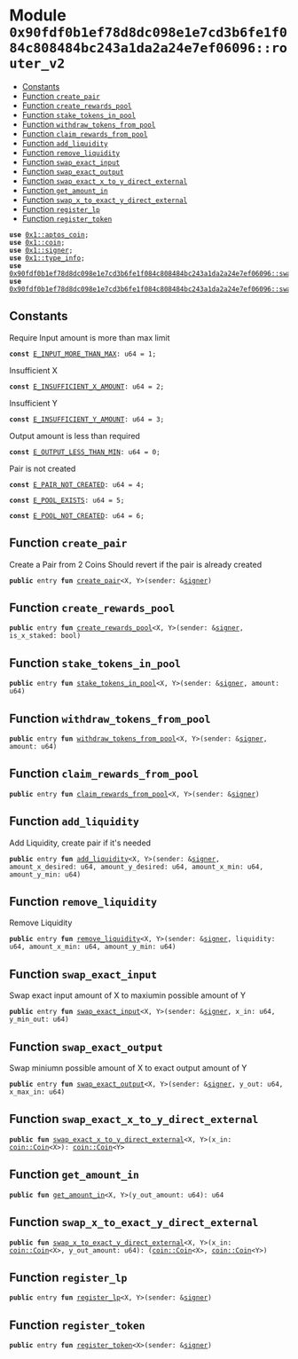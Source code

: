 
<a name="0x90fdf0b1ef78d8dc098e1e7cd3b6fe1f084c808484bc243a1da2a24e7ef06096_router_v2"></a>

# Module `0x90fdf0b1ef78d8dc098e1e7cd3b6fe1f084c808484bc243a1da2a24e7ef06096::router_v2`



-  [Constants](#@Constants_0)
-  [Function `create_pair`](#0x90fdf0b1ef78d8dc098e1e7cd3b6fe1f084c808484bc243a1da2a24e7ef06096_router_v2_create_pair)
-  [Function `create_rewards_pool`](#0x90fdf0b1ef78d8dc098e1e7cd3b6fe1f084c808484bc243a1da2a24e7ef06096_router_v2_create_rewards_pool)
-  [Function `stake_tokens_in_pool`](#0x90fdf0b1ef78d8dc098e1e7cd3b6fe1f084c808484bc243a1da2a24e7ef06096_router_v2_stake_tokens_in_pool)
-  [Function `withdraw_tokens_from_pool`](#0x90fdf0b1ef78d8dc098e1e7cd3b6fe1f084c808484bc243a1da2a24e7ef06096_router_v2_withdraw_tokens_from_pool)
-  [Function `claim_rewards_from_pool`](#0x90fdf0b1ef78d8dc098e1e7cd3b6fe1f084c808484bc243a1da2a24e7ef06096_router_v2_claim_rewards_from_pool)
-  [Function `add_liquidity`](#0x90fdf0b1ef78d8dc098e1e7cd3b6fe1f084c808484bc243a1da2a24e7ef06096_router_v2_add_liquidity)
-  [Function `remove_liquidity`](#0x90fdf0b1ef78d8dc098e1e7cd3b6fe1f084c808484bc243a1da2a24e7ef06096_router_v2_remove_liquidity)
-  [Function `swap_exact_input`](#0x90fdf0b1ef78d8dc098e1e7cd3b6fe1f084c808484bc243a1da2a24e7ef06096_router_v2_swap_exact_input)
-  [Function `swap_exact_output`](#0x90fdf0b1ef78d8dc098e1e7cd3b6fe1f084c808484bc243a1da2a24e7ef06096_router_v2_swap_exact_output)
-  [Function `swap_exact_x_to_y_direct_external`](#0x90fdf0b1ef78d8dc098e1e7cd3b6fe1f084c808484bc243a1da2a24e7ef06096_router_v2_swap_exact_x_to_y_direct_external)
-  [Function `get_amount_in`](#0x90fdf0b1ef78d8dc098e1e7cd3b6fe1f084c808484bc243a1da2a24e7ef06096_router_v2_get_amount_in)
-  [Function `swap_x_to_exact_y_direct_external`](#0x90fdf0b1ef78d8dc098e1e7cd3b6fe1f084c808484bc243a1da2a24e7ef06096_router_v2_swap_x_to_exact_y_direct_external)
-  [Function `register_lp`](#0x90fdf0b1ef78d8dc098e1e7cd3b6fe1f084c808484bc243a1da2a24e7ef06096_router_v2_register_lp)
-  [Function `register_token`](#0x90fdf0b1ef78d8dc098e1e7cd3b6fe1f084c808484bc243a1da2a24e7ef06096_router_v2_register_token)


<pre><code><b>use</b> <a href="">0x1::aptos_coin</a>;
<b>use</b> <a href="">0x1::coin</a>;
<b>use</b> <a href="">0x1::signer</a>;
<b>use</b> <a href="">0x1::type_info</a>;
<b>use</b> <a href="">0x90fdf0b1ef78d8dc098e1e7cd3b6fe1f084c808484bc243a1da2a24e7ef06096::swap_utils</a>;
<b>use</b> <a href="swap_v2.md#0x90fdf0b1ef78d8dc098e1e7cd3b6fe1f084c808484bc243a1da2a24e7ef06096_swap_v2">0x90fdf0b1ef78d8dc098e1e7cd3b6fe1f084c808484bc243a1da2a24e7ef06096::swap_v2</a>;
</code></pre>



<a name="@Constants_0"></a>

## Constants


<a name="0x90fdf0b1ef78d8dc098e1e7cd3b6fe1f084c808484bc243a1da2a24e7ef06096_router_v2_E_INPUT_MORE_THAN_MAX"></a>

Require Input amount is more than max limit


<pre><code><b>const</b> <a href="router_v2.md#0x90fdf0b1ef78d8dc098e1e7cd3b6fe1f084c808484bc243a1da2a24e7ef06096_router_v2_E_INPUT_MORE_THAN_MAX">E_INPUT_MORE_THAN_MAX</a>: u64 = 1;
</code></pre>



<a name="0x90fdf0b1ef78d8dc098e1e7cd3b6fe1f084c808484bc243a1da2a24e7ef06096_router_v2_E_INSUFFICIENT_X_AMOUNT"></a>

Insufficient X


<pre><code><b>const</b> <a href="router_v2.md#0x90fdf0b1ef78d8dc098e1e7cd3b6fe1f084c808484bc243a1da2a24e7ef06096_router_v2_E_INSUFFICIENT_X_AMOUNT">E_INSUFFICIENT_X_AMOUNT</a>: u64 = 2;
</code></pre>



<a name="0x90fdf0b1ef78d8dc098e1e7cd3b6fe1f084c808484bc243a1da2a24e7ef06096_router_v2_E_INSUFFICIENT_Y_AMOUNT"></a>

Insufficient Y


<pre><code><b>const</b> <a href="router_v2.md#0x90fdf0b1ef78d8dc098e1e7cd3b6fe1f084c808484bc243a1da2a24e7ef06096_router_v2_E_INSUFFICIENT_Y_AMOUNT">E_INSUFFICIENT_Y_AMOUNT</a>: u64 = 3;
</code></pre>



<a name="0x90fdf0b1ef78d8dc098e1e7cd3b6fe1f084c808484bc243a1da2a24e7ef06096_router_v2_E_OUTPUT_LESS_THAN_MIN"></a>

Output amount is less than required


<pre><code><b>const</b> <a href="router_v2.md#0x90fdf0b1ef78d8dc098e1e7cd3b6fe1f084c808484bc243a1da2a24e7ef06096_router_v2_E_OUTPUT_LESS_THAN_MIN">E_OUTPUT_LESS_THAN_MIN</a>: u64 = 0;
</code></pre>



<a name="0x90fdf0b1ef78d8dc098e1e7cd3b6fe1f084c808484bc243a1da2a24e7ef06096_router_v2_E_PAIR_NOT_CREATED"></a>

Pair is not created


<pre><code><b>const</b> <a href="router_v2.md#0x90fdf0b1ef78d8dc098e1e7cd3b6fe1f084c808484bc243a1da2a24e7ef06096_router_v2_E_PAIR_NOT_CREATED">E_PAIR_NOT_CREATED</a>: u64 = 4;
</code></pre>



<a name="0x90fdf0b1ef78d8dc098e1e7cd3b6fe1f084c808484bc243a1da2a24e7ef06096_router_v2_E_POOL_EXISTS"></a>



<pre><code><b>const</b> <a href="router_v2.md#0x90fdf0b1ef78d8dc098e1e7cd3b6fe1f084c808484bc243a1da2a24e7ef06096_router_v2_E_POOL_EXISTS">E_POOL_EXISTS</a>: u64 = 5;
</code></pre>



<a name="0x90fdf0b1ef78d8dc098e1e7cd3b6fe1f084c808484bc243a1da2a24e7ef06096_router_v2_E_POOL_NOT_CREATED"></a>



<pre><code><b>const</b> <a href="router_v2.md#0x90fdf0b1ef78d8dc098e1e7cd3b6fe1f084c808484bc243a1da2a24e7ef06096_router_v2_E_POOL_NOT_CREATED">E_POOL_NOT_CREATED</a>: u64 = 6;
</code></pre>



<a name="0x90fdf0b1ef78d8dc098e1e7cd3b6fe1f084c808484bc243a1da2a24e7ef06096_router_v2_create_pair"></a>

## Function `create_pair`

Create a Pair from 2 Coins
Should revert if the pair is already created


<pre><code><b>public</b> entry <b>fun</b> <a href="router_v2.md#0x90fdf0b1ef78d8dc098e1e7cd3b6fe1f084c808484bc243a1da2a24e7ef06096_router_v2_create_pair">create_pair</a>&lt;X, Y&gt;(sender: &<a href="">signer</a>)
</code></pre>



<a name="0x90fdf0b1ef78d8dc098e1e7cd3b6fe1f084c808484bc243a1da2a24e7ef06096_router_v2_create_rewards_pool"></a>

## Function `create_rewards_pool`



<pre><code><b>public</b> entry <b>fun</b> <a href="router_v2.md#0x90fdf0b1ef78d8dc098e1e7cd3b6fe1f084c808484bc243a1da2a24e7ef06096_router_v2_create_rewards_pool">create_rewards_pool</a>&lt;X, Y&gt;(sender: &<a href="">signer</a>, is_x_staked: bool)
</code></pre>



<a name="0x90fdf0b1ef78d8dc098e1e7cd3b6fe1f084c808484bc243a1da2a24e7ef06096_router_v2_stake_tokens_in_pool"></a>

## Function `stake_tokens_in_pool`



<pre><code><b>public</b> entry <b>fun</b> <a href="router_v2.md#0x90fdf0b1ef78d8dc098e1e7cd3b6fe1f084c808484bc243a1da2a24e7ef06096_router_v2_stake_tokens_in_pool">stake_tokens_in_pool</a>&lt;X, Y&gt;(sender: &<a href="">signer</a>, amount: u64)
</code></pre>



<a name="0x90fdf0b1ef78d8dc098e1e7cd3b6fe1f084c808484bc243a1da2a24e7ef06096_router_v2_withdraw_tokens_from_pool"></a>

## Function `withdraw_tokens_from_pool`



<pre><code><b>public</b> entry <b>fun</b> <a href="router_v2.md#0x90fdf0b1ef78d8dc098e1e7cd3b6fe1f084c808484bc243a1da2a24e7ef06096_router_v2_withdraw_tokens_from_pool">withdraw_tokens_from_pool</a>&lt;X, Y&gt;(sender: &<a href="">signer</a>, amount: u64)
</code></pre>



<a name="0x90fdf0b1ef78d8dc098e1e7cd3b6fe1f084c808484bc243a1da2a24e7ef06096_router_v2_claim_rewards_from_pool"></a>

## Function `claim_rewards_from_pool`



<pre><code><b>public</b> entry <b>fun</b> <a href="router_v2.md#0x90fdf0b1ef78d8dc098e1e7cd3b6fe1f084c808484bc243a1da2a24e7ef06096_router_v2_claim_rewards_from_pool">claim_rewards_from_pool</a>&lt;X, Y&gt;(sender: &<a href="">signer</a>)
</code></pre>



<a name="0x90fdf0b1ef78d8dc098e1e7cd3b6fe1f084c808484bc243a1da2a24e7ef06096_router_v2_add_liquidity"></a>

## Function `add_liquidity`

Add Liquidity, create pair if it's needed


<pre><code><b>public</b> entry <b>fun</b> <a href="router_v2.md#0x90fdf0b1ef78d8dc098e1e7cd3b6fe1f084c808484bc243a1da2a24e7ef06096_router_v2_add_liquidity">add_liquidity</a>&lt;X, Y&gt;(sender: &<a href="">signer</a>, amount_x_desired: u64, amount_y_desired: u64, amount_x_min: u64, amount_y_min: u64)
</code></pre>



<a name="0x90fdf0b1ef78d8dc098e1e7cd3b6fe1f084c808484bc243a1da2a24e7ef06096_router_v2_remove_liquidity"></a>

## Function `remove_liquidity`

Remove Liquidity


<pre><code><b>public</b> entry <b>fun</b> <a href="router_v2.md#0x90fdf0b1ef78d8dc098e1e7cd3b6fe1f084c808484bc243a1da2a24e7ef06096_router_v2_remove_liquidity">remove_liquidity</a>&lt;X, Y&gt;(sender: &<a href="">signer</a>, liquidity: u64, amount_x_min: u64, amount_y_min: u64)
</code></pre>



<a name="0x90fdf0b1ef78d8dc098e1e7cd3b6fe1f084c808484bc243a1da2a24e7ef06096_router_v2_swap_exact_input"></a>

## Function `swap_exact_input`

Swap exact input amount of X to maxiumin possible amount of Y


<pre><code><b>public</b> entry <b>fun</b> <a href="router_v2.md#0x90fdf0b1ef78d8dc098e1e7cd3b6fe1f084c808484bc243a1da2a24e7ef06096_router_v2_swap_exact_input">swap_exact_input</a>&lt;X, Y&gt;(sender: &<a href="">signer</a>, x_in: u64, y_min_out: u64)
</code></pre>



<a name="0x90fdf0b1ef78d8dc098e1e7cd3b6fe1f084c808484bc243a1da2a24e7ef06096_router_v2_swap_exact_output"></a>

## Function `swap_exact_output`

Swap miniumn possible amount of X to exact output amount of Y


<pre><code><b>public</b> entry <b>fun</b> <a href="router_v2.md#0x90fdf0b1ef78d8dc098e1e7cd3b6fe1f084c808484bc243a1da2a24e7ef06096_router_v2_swap_exact_output">swap_exact_output</a>&lt;X, Y&gt;(sender: &<a href="">signer</a>, y_out: u64, x_max_in: u64)
</code></pre>



<a name="0x90fdf0b1ef78d8dc098e1e7cd3b6fe1f084c808484bc243a1da2a24e7ef06096_router_v2_swap_exact_x_to_y_direct_external"></a>

## Function `swap_exact_x_to_y_direct_external`



<pre><code><b>public</b> <b>fun</b> <a href="router_v2.md#0x90fdf0b1ef78d8dc098e1e7cd3b6fe1f084c808484bc243a1da2a24e7ef06096_router_v2_swap_exact_x_to_y_direct_external">swap_exact_x_to_y_direct_external</a>&lt;X, Y&gt;(x_in: <a href="_Coin">coin::Coin</a>&lt;X&gt;): <a href="_Coin">coin::Coin</a>&lt;Y&gt;
</code></pre>



<a name="0x90fdf0b1ef78d8dc098e1e7cd3b6fe1f084c808484bc243a1da2a24e7ef06096_router_v2_get_amount_in"></a>

## Function `get_amount_in`



<pre><code><b>public</b> <b>fun</b> <a href="router_v2.md#0x90fdf0b1ef78d8dc098e1e7cd3b6fe1f084c808484bc243a1da2a24e7ef06096_router_v2_get_amount_in">get_amount_in</a>&lt;X, Y&gt;(y_out_amount: u64): u64
</code></pre>



<a name="0x90fdf0b1ef78d8dc098e1e7cd3b6fe1f084c808484bc243a1da2a24e7ef06096_router_v2_swap_x_to_exact_y_direct_external"></a>

## Function `swap_x_to_exact_y_direct_external`



<pre><code><b>public</b> <b>fun</b> <a href="router_v2.md#0x90fdf0b1ef78d8dc098e1e7cd3b6fe1f084c808484bc243a1da2a24e7ef06096_router_v2_swap_x_to_exact_y_direct_external">swap_x_to_exact_y_direct_external</a>&lt;X, Y&gt;(x_in: <a href="_Coin">coin::Coin</a>&lt;X&gt;, y_out_amount: u64): (<a href="_Coin">coin::Coin</a>&lt;X&gt;, <a href="_Coin">coin::Coin</a>&lt;Y&gt;)
</code></pre>



<a name="0x90fdf0b1ef78d8dc098e1e7cd3b6fe1f084c808484bc243a1da2a24e7ef06096_router_v2_register_lp"></a>

## Function `register_lp`



<pre><code><b>public</b> entry <b>fun</b> <a href="router_v2.md#0x90fdf0b1ef78d8dc098e1e7cd3b6fe1f084c808484bc243a1da2a24e7ef06096_router_v2_register_lp">register_lp</a>&lt;X, Y&gt;(sender: &<a href="">signer</a>)
</code></pre>



<a name="0x90fdf0b1ef78d8dc098e1e7cd3b6fe1f084c808484bc243a1da2a24e7ef06096_router_v2_register_token"></a>

## Function `register_token`



<pre><code><b>public</b> entry <b>fun</b> <a href="router_v2.md#0x90fdf0b1ef78d8dc098e1e7cd3b6fe1f084c808484bc243a1da2a24e7ef06096_router_v2_register_token">register_token</a>&lt;X&gt;(sender: &<a href="">signer</a>)
</code></pre>
